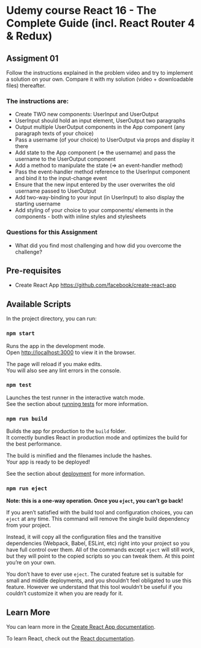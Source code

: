 # Udemy course React 16 - The Complete Guide (incl. React Router 4 & Redux)

## Assigment 01

Follow the instructions explained in the problem video and try to implement a solution on your own. Compare it with my solution (video + downloadable files) thereafter.

### The instructions are:

- Create TWO new components: UserInput and UserOutput
- UserInput should hold an input element, UserOutput two paragraphs
- Output multiple UserOutput components in the App component (any paragraph texts of your choice)
- Pass a username (of your choice) to UserOutput via props and display it there
- Add state to the App component (=> the username) and pass the username to the UserOutput component
- Add a method to manipulate the state (=> an event-handler method)
- Pass the event-handler method reference to the UserInput component and bind it to the input-change event
- Ensure that the new input entered by the user overwrites the old username passed to UserOutput
- Add two-way-binding to your input (in UserInput) to also display the starting username
- Add styling of your choice to your components/ elements in the components - both with inline styles and stylesheets

### Questions for this Assignment

- What did you find most challenging and how did you overcome the challenge?

## Pre-requisites

- Create React App <https://github.com/facebook/create-react-app>

## Available Scripts

In the project directory, you can run:

### `npm start`

Runs the app in the development mode.<br>
Open [http://localhost:3000](http://localhost:3000) to view it in the browser.

The page will reload if you make edits.<br>
You will also see any lint errors in the console.

### `npm test`

Launches the test runner in the interactive watch mode.<br>
See the section about [running tests](https://facebook.github.io/create-react-app/docs/running-tests) for more information.

### `npm run build`

Builds the app for production to the `build` folder.<br>
It correctly bundles React in production mode and optimizes the build for the best performance.

The build is minified and the filenames include the hashes.<br>
Your app is ready to be deployed!

See the section about [deployment](https://facebook.github.io/create-react-app/docs/deployment) for more information.

### `npm run eject`

**Note: this is a one-way operation. Once you `eject`, you can’t go back!**

If you aren’t satisfied with the build tool and configuration choices, you can `eject` at any time. This command will remove the single build dependency from your project.

Instead, it will copy all the configuration files and the transitive dependencies (Webpack, Babel, ESLint, etc) right into your project so you have full control over them. All of the commands except `eject` will still work, but they will point to the copied scripts so you can tweak them. At this point you’re on your own.

You don’t have to ever use `eject`. The curated feature set is suitable for small and middle deployments, and you shouldn’t feel obligated to use this feature. However we understand that this tool wouldn’t be useful if you couldn’t customize it when you are ready for it.

## Learn More

You can learn more in the [Create React App documentation](https://facebook.github.io/create-react-app/docs/getting-started).

To learn React, check out the [React documentation](https://reactjs.org/).
